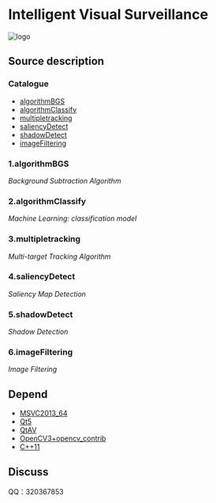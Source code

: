 ﻿Intelligent Visual Surveillance
===============================

![logo](./appico.ico)

## Source description
### Catalogue
* [algorithmBGS](#algorithmBGS)
* [algorithmClassify](#algorithmClassify)
* [multipletracking](#multipletracking)
* [saliencyDetect](#saliencyDetect)
* [shadowDetect](#shadowDetect)
* [imageFiltering](#imageFiltering)

<a name="algorithmBGS"></a>
### 1.algorithmBGS
*Background Subtraction Algorithm* </br>

<a name="algorithmClassify"></a>
### 2.algorithmClassify
*Machine Learning: classification model* </br>

<a name="multipletracking"></a>
### 3.multipletracking
*Multi-target Tracking Algorithm* </br>

<a name="saliencyDetect"></a>
### 4.saliencyDetect
*Saliency Map Detection* </br>

<a name="shadowDetect"></a>
### 5.shadowDetect
*Shadow Detection* </br>

<a name="imageFiltering"></a>
### 6.imageFiltering
*Image Filtering* </br>

## Depend
* [MSVC2013_64](https://www.visualstudio.com/zh-hans/downloads/)
* [Qt5](https://www.qt.io/download-open-source/#section-2)
* [QtAV](https://github.com/wang-bin/QtAV)
* [OpenCV3+opencv_contrib](https://github.com/opencv/opencv)
* [C++11](https://en.wikipedia.org/wiki/C%2B%2B11)

## Discuss
QQ：320367853